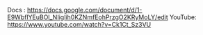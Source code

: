 
Docs :
https://docs.google.com/document/d/1-E9WbflYEuBOl_NIigIih0KZNmfEohPrzgO2KRyMoLY/edit
YouTube:
https://www.youtube.com/watch?v=Ck1Ct_Sz3VU
